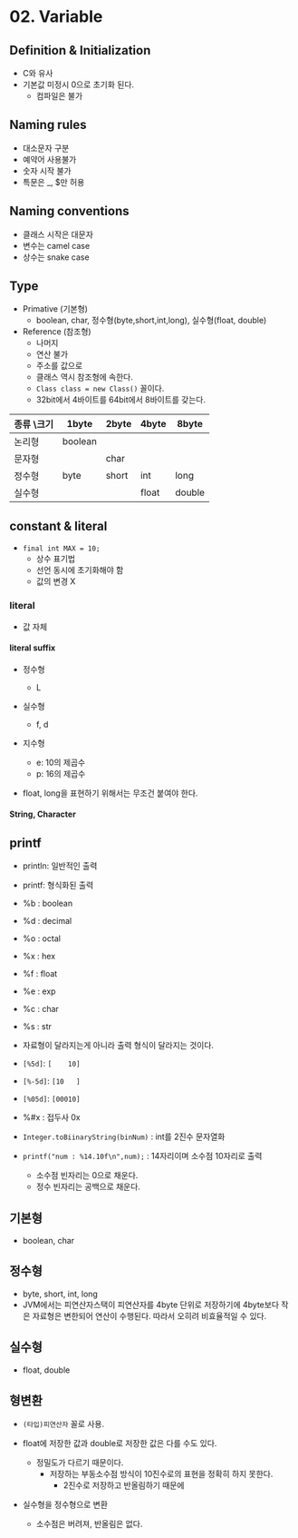 # 02. Variable

## Definition & Initialization

- C와 유사
- 기본값 미정시 0으로 초기화 된다.
  - 컴파일은 불가


## Naming rules

- 대소문자 구분
- 예약어 사용불가
- 숫자 시작 불가
- 특문은 _, $만 허용


## Naming conventions

- 클래스 시작은 대문자
- 변수는 camel case
- 상수는 snake case


## Type


- Primative (기본형)
  - boolean, char, 정수형(byte,short,int,long), 실수형(float, double)
- Reference (참조형)
  - 나머지
  - 연산 불가
  - 주소를 값으로
  - 클래스 역시 참조형에 속한다.
  - `Class class = new Class()` 꼴이다.
  - 32bit에서 4바이트를 64bit에서 8바이트를 갖는다.



| 종류 \크기 | 1byte   | 2byte | 4byte | 8byte  |
|--------|---------|-------|-------|--------|
| 논리형    | boolean ||||
| 문자형    |         | char  |       |        |
| 정수형    | byte    | short | int   | long   |
| 실수형    |         |       | float | double |



## constant & literal

- `final int MAX = 10;`
  - 상수 표기법
  - 선언 동시에 초기화해야 함
  - 값의 변경 X


### literal

- 값 자체


#### literal suffix

- 정수형
  - L
- 실수형
  - f, d


- 지수형
  - e: 10의 제곱수
  - p: 16의 제곱수
- float, long을 표현하기 위해서는 무조건 붙여야 한다.


#### String, Character




## printf

- println: 일반적인 출력
- printf: 형식화된 출력


- %b : boolean
- %d : decimal
- %o : octal
- %x : hex
- %f : float
- %e : exp
- %c : char
- %s : str


- 자료형이 달라지는게 아니라 출력 형식이 달라지는 것이다.

- `[%5d]`: `[    10]`
- `[%-5d]`: `[10   ]`
- `[%05d]`:  `[00010]`


- %#x : 접두사 0x

- `Integer.toBiinaryString(binNum)` : int를 2진수 문자열화

- `printf("num : %14.10f\n",num);` : 14자리이며 소수점 10자리로 출력
  - 소수점 빈자리는 0으로 채운다.
  - 정수 빈자리는 공백으로 채운다.



## 기본형
- boolean, char

## 정수형
- byte, short, int, long
- JVM에서는 피연산자스택이 피연산자를 4byte 단위로 저장하기에 4byte보다 작은 자료형은 변한되어 연산이 수행된다. 따라서 오히려 비효율적일 수 있다.

## 실수형
- float, double


## 형변환


- `(타입)피연산자` 꼴로 사용.


- float에 저장한 값과 double로 저장한 값은 다를 수도 있다.
  - 정밀도가 다르기 때문이다.
    - 저장하는 부동소수점 방식이 10진수로의 표현을 정확히 하지 못한다.
      - 2진수로 저장하고 반올림하기 때문에

- 실수형을 정수형으로 변환
  - 소수점은 버려져, 반올림은 없다.